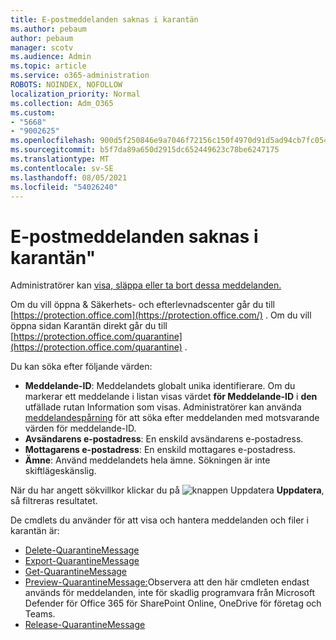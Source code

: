 ```yaml
---
title: E-postmeddelanden saknas i karantän
ms.author: pebaum
author: pebaum
manager: scotv
ms.audience: Admin
ms.topic: article
ms.service: o365-administration
ROBOTS: NOINDEX, NOFOLLOW
localization_priority: Normal
ms.collection: Adm_O365
ms.custom:
- "5668"
- "9002625"
ms.openlocfilehash: 900d5f250846e9a7046f72156c150f4970d91d5ad94cb7fc054952228f4bf257
ms.sourcegitcommit: b5f7da89a650d2915dc652449623c78be6247175
ms.translationtype: MT
ms.contentlocale: sv-SE
ms.lasthandoff: 08/05/2021
ms.locfileid: "54026240"
---
```

# <a name="missing-emails-in-quarantine"></a>E-postmeddelanden saknas i karantän"

Administratörer kan [visa, släppa eller ta bort dessa meddelanden.](/microsoft-365/security/office-365-security/manage-quarantined-messages-and-files)

Om du vill öppna & Säkerhets- och efterlevnadscenter går du till [https://protection.office.com](https://protection.office.com/) . Om du vill öppna sidan Karantän direkt går du till [https://protection.office.com/quarantine](https://protection.office.com/quarantine) .  

Du kan söka efter följande värden:  

- **Meddelande-ID**: Meddelandets globalt unika identifierare. Om du markerar ett meddelande i listan visas värdet  **för Meddelande-ID**  i  **den**  utfällade rutan Information som visas. Administratörer kan använda [meddelandespårning](/microsoft-365/security/office-365-security/message-trace-scc) för att söka efter meddelanden med motsvarande värden för meddelande-ID.
- **Avsändarens e-postadress**: En enskild avsändarens e-postadress.
- **Mottagarens e-postadress**: En enskild mottagares e-postadress.
- **Ämne**: Använd meddelandets hela ämne. Sökningen är inte skiftlägeskänslig.

När du har angett sökvillkor klickar du på ![knappen Uppdatera](/microsoft-365/media/scc-quarantine-refresh.png?view=o365-worldwide) **Uppdatera**, så filtreras resultatet.

De cmdlets du använder för att visa och hantera meddelanden och filer i karantän är:
- [Delete-QuarantineMessage](/powershell/module/exchange/delete-quarantinemessage)
- [Export-QuarantineMessage](/powershell/module/exchange/export-quarantinemessage)
- [Get-QuarantineMessage](/powershell/module/exchange/get-quarantinemessage)
- [Preview-QuarantineMessage:](/powershell/module/exchange/preview-quarantinemessage)Observera att den här cmdleten endast används för meddelanden, inte för skadlig programvara från Microsoft Defender för Office 365 för SharePoint Online, OneDrive för företag och Teams.
- [Release-QuarantineMessage](/powershell/module/exchange/release-quarantinemessage)